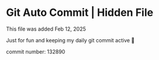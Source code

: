 # Git Auto Commit | Hidden File

This file was added Feb 12, 2025

Just for fun and keeping my daily git commit active 🤪

commit number: 132890
